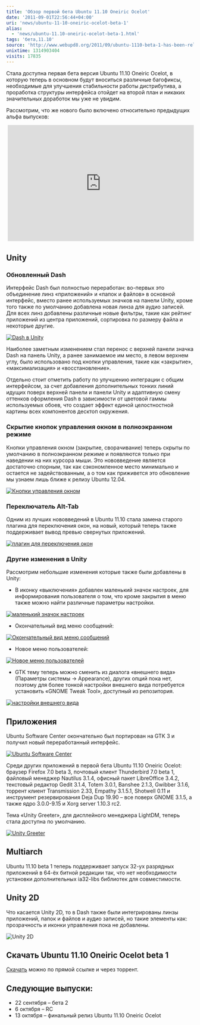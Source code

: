 ```yaml
---
title: 'Обзор первой бета Ubuntu 11.10 Oneiric Ocelot'
date: '2011-09-01T22:56:44+04:00'
uri: 'news/ubuntu-11-10-oneiric-ocelot-beta-1'
alias: 
  - 'news/ubuntu-11.10-oneiric-ocelot-beta-1.html'
tags: 'бета,11.10'
source: 'http://www.webupd8.org/2011/09/ubuntu-1110-beta-1-has-been-released.html'
unixtime: 1314903404
visits: 17835
---
```

Стала доступна первая бета версия Ubuntu 11.10 Oneiric Ocelot, в которую теперь в основном будут вноситься различные багофиксы, необходимые для улучшения стабильности работы дистрибутива, а проработка структуры интерфейса отойдет на второй план и никаких значительных доработок мы уже не увидим.

Рассмотрим, что же нового было включено относительно предыдущих альфа выпусков:

 <iframe src="https://www.youtube.com/embed/9gVQ5KbnQ-g" frameborder="0" width="500" height="311"></iframe>

## Unity

### Обновленный Dash

Интерфейс Dash был полностью переработан: во-первых это объединение линз «приложений» и «папок и файлов» в основной интерфейс, вместо ранее используемых значков на панели Unity, кроме того также по умолчанию добавлена новая линза для аудио записей. Для всех линз добавлены различные новые фильтры, такие как рейтинг приложений из центра приложений, сортировка по размеру файла и некоторые другие.

[![Dash в Unity](img/2011/09/01/22-00/ubuntu1110-music-lens-6103580113-o.jpg)](img/2011/09/01/22-00/ubuntu1110-music-lens-6103580113-o.jpg)

Наиболее заметным изменением стал перенос с верхней панели значка Dash на панель Unity, а ранее занимаемое им место, в левом верхнем углу, было использовано под кнопки управления, такие как «закрытие», «максимализация» и «восстановление».

Отдельно стоит отметить работу по улучшению интеграции с общим интерфейсом, за счет добавления дополнительных тонких линий идущих поверх верхней панели и панели Unity и адаптивную смену оттенков оформления Dash в зависимости от цветовой гаммы используемых обоев, что создает эффект единой целостностной картины всех компонентов десктоп окружения.

### Скрытие кнопок управления окном в полноэкранном режиме

Кнопки управления окном (закрытие, сворачивание) теперь скрыты по умолчанию в полноэкранном режиме и появляются только при наведении на них курсора мыши. Это нововведение является достаточно спорным, так как сэкономленное место минимально и остается не задействованным, а о том как приживется это обновление мы узнаем лишь ближе к релизу Ubuntu 12.04.

[![Кнопки управления окном](img/2011/09/01/22-00/ubuntu1110-no-window-buttons-6104120450-o.jpg)](img/2011/09/01/22-00/ubuntu1110-no-window-buttons-6104120450-o.jpg)

### Переключатель Alt-Tab

Одним из лучших нововведений в Ubuntu 11.10 стала замена старого плагина для переключения окон, на новый, который теперь также поддерживает вывод превью свернутых приложений.

[![плагин для переключения окон](img/2011/09/01/22-00/update-11-10-22-6081936689-o.jpg)](img/2011/09/01/22-00/update-11-10-22-6081936689-o.jpg)

### Другие изменения в Unity

Рассмотрим небольшие изменения которые также были добавлены в Unity:

*   В иконку «выключения» добавлен маленький значок настроек, для информирования пользователя о том, что кроме закрытия в меню также можно найти различные параметры настройки.

[![маленький значок настроек](img/2011/09/01/22-00/11-10-beta1-4-6103567979-o.jpg)](img/2011/09/01/22-00/11-10-beta1-4-6103567979-o.jpg)

*   Окончательный вид меню сообщений:

[![Окончательный вид меню сообщений](img/2011/09/01/22-00/11-10-beta1-3-6104113056-o.jpg)](img/2011/09/01/22-00/11-10-beta1-3-6104113056-o.jpg)

*   Новое меню пользователей:

[![Новое меню пользователей](img/2011/09/01/22-00/user-menu-6104132182-o.jpg)](img/2011/09/01/22-00/user-menu-6104132182-o.jpg)

*   GTK тему теперь можно сменить из диалога «внешнего вида» (Параметры системы → Appearance), других опций пока нет, поэтому для более тонкой настройки внешнего вида потребуется установить «GNOME Tweak Tool», доступный из репозитория.

[![настройки внешнего вида](img/2011/09/01/22-00/11-10-beta1-2-6103566067-o.jpg)](img/2011/09/01/22-00/11-10-beta1-2-6103566067-o.jpg)

## Приложения

Ubuntu Software Center окончательно был портирован на GTK 3 и получил новый переработанный интерфейс.

[![Ubuntu Software Center](img/2011/09/01/22-00/11-10-beta1-6-6104120272-o.jpg)](img/2011/09/01/22-00/11-10-beta1-6-6104120272-o.jpg)

Среди других приложений в первой бета Ubuntu 11.10 Oneiric Ocelot: браузер Firefox 7.0 beta 3, почтовый клиент Thunderbird 7.0 beta 1, файловый менеджер Nautilus 3.1.4, офисный пакет LibreOffice 3.4.2, текстовый редактор Gedit 3.1.4, Totem 3.0.1, Banshee 2.1.3, Gwibber 3.1.6, торрент клиент Transmission 2.33, Empathy 3.1.5.1, Shotwell 0.11 и инструмент резервирования Deja Dup 19.90 – все поверх GNOME 3.1.5, а также ядро 3.0.0-9.15 и Xorg server 1.10.3 rc2.

Тема «Unity Greeter», для дисплейного менеджера LightDM, теперь стала доступна по умолчанию.

[![Unity Greeter](img/2011/09/01/22-00/11-10-beta1-7-6103581731-o.jpg)](img/2011/09/01/22-00/11-10-beta1-7-6103581731-o.jpg)

## Multiarch

Ubuntu 11.10 beta 1 теперь поддерживает запуск 32-ух разрядных приложений в 64-ёх битной редакции так, что нет необходимости установки дополнительных ia32-libs библиотек для совместимости.

## Unity 2D

Что касается Unity 2D, то в Dash также были интегрированы линзы приложений, папок и файлов и аудио записей, но такие элементы как: прозрачность и иконки управления пока не добавлены.

![Unity 2D](img/2011/09/01/22-00/ubuntu1110-unity2d-2-6103571075-o.jpg)

## Скачать Ubuntu 11.10 Oneiric Ocelot beta 1

[Скачать](https://wiki.ubuntu.com/OneiricOcelot/TechnicalOverview/) можно по прямой ссылке и через торрент.

## Следующие выпуски:

*   22 сентября – бета 2
*   6 октября – RC
*   13 октября – финальный релиз Ubuntu 11.10 Oneiric Ocelot
